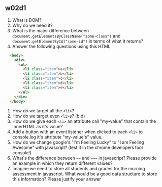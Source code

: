## w02d1

1. What is DOM?
1. Why do we need it?
1. What is the major difference between `document.getElementsByClassName("some-class")` and `document.getElementById("some-id")` in terms of what it returns?
1. Answer the following questions using this HTML 
```html
  <body>
    <div>
      <ul>
        <li class="item">a</li>
        <li class="item">b</li>
        <li class="item">c</li>
        <li class="item">d</li>
        <li class="item">e</li>
      </ul>
    </div>
  </body>
```
  1. How do we target all the `<li>`?
  1. How do we target even `<li>`s? (b,d)
  1. How do we give each `<li>` an attribute call "my-value" that contain the innerHTML as it's value?
  1. Add a button with an event listener when clicked to each `<li>` to console.log it's attribute "my-value's" value.
1. How do we change google's "I'm Feeling Lucky" to "I am Feeling Awesome" with javascript? (test it in the chrome developers tool console!)
1. What's the difference between `==` and `===` in javascript? Please provide an example in which they return different values?
1. Imagine we need to store all students and grades for the morning assessment in javascript. What would be a good data structure to store this information? Please justify your answer
